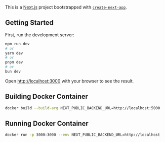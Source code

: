 This is a [Next.js](https://nextjs.org/) project bootstrapped with [`create-next-app`](https://github.com/vercel/next.js/tree/canary/packages/create-next-app).

## Getting Started

First, run the development server:

```bash
npm run dev
# or
yarn dev
# or
pnpm dev
# or
bun dev
```

Open [http://localhost:3000](http://localhost:3000) with your browser to see the result.

## Building Docker Container

```sh
docker build --build-arg NEXT_PUBLIC_BACKEND_URL=http://localhost:5000 -t k8s-frontend .
```

## Running Docker Container

```sh
docker run -p 3000:3000 --env NEXT_PUBLIC_BACKEND_URL=http://localhost:5000 --name k8s-frontend k8s-frontend
```
